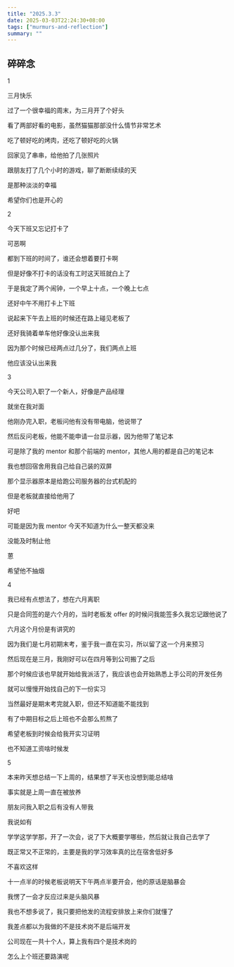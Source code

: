 ```yaml
---
title: "2025.3.3"
date: 2025-03-03T22:24:30+08:00
tags: ["murmurs-and-reflection"]
summary: ""
---
```

## 碎碎念
1

三月快乐

过了一个很幸福的周末，为三月开了个好头

看了两部好看的电影，虽然猫猫那部没什么情节非常艺术

吃了顿好吃的烤肉，还吃了顿好吃的火锅

回家见了串串，给他拍了几张照片

跟朋友打了几个小时的游戏，聊了断断续续的天

是那种淡淡的幸福

希望你们也是开心的

2

今天下班又忘记打卡了

可恶啊

都到下班的时间了，谁还会想着要打卡啊

但是好像不打卡的话没有工时这天班就白上了

于是我定了两个闹钟，一个早上十点，一个晚上七点

还好中午不用打卡上下班

说起来下午去上班的时候还在路上碰见老板了

还好我骑着单车他好像没认出来我

因为那个时候已经两点过几分了，我们两点上班

他应该没认出来我

3

今天公司入职了一个新人，好像是产品经理

就坐在我对面

他刚办完入职，老板问他有没有带电脑，他说带了

然后反问老板，他能不能申请一台显示器，因为他带了笔记本

可是除了我的 mentor 和那个前端的 mentor，其他人用的都是自己的笔记本

我也想回宿舍用我自己给自己装的双屏

那个显示器原本是给跑公司服务器的台式机配的

但是老板就直接给他用了

好吧

可能是因为我 mentor 今天不知道为什么一整天都没来

没能及时制止他

蒽

希望他不抽烟

4

我已经有点想法了，想在六月离职

只是合同签的是六个月的，当时老板发 offer 的时候问我能签多久我忘记跟他说了

六月这个月份是有讲究的

因为我们是七月初期末考，鉴于我一直在实习，所以留了这一个月来预习

然后现在是三月，我刚好可以在四月等到公司搬了之后

那个时候应该也早就开始给我派活了，我应该也会开始熟悉上手公司的开发任务

就可以慢慢开始找自己的下一份实习

当然最好是期末考完就入职，但还不知道能不能找到

有了中期目标之后上班也不会那么煎熬了

希望老板到时候会给我开实习证明

也不知道工资啥时候发

5

本来昨天想总结一下上周的，结果想了半天也没想到能总结啥

事实就是上周一直在被放养

朋友问我入职之后有没有人带我

我说如有

学学这学学那，开了一次会，说了下大概要学哪些，然后就让我自己去学了

既正常又不正常的，主要是我的学习效率真的比在宿舍低好多

不喜欢这样

十一点半的时候老板说明天下午两点半要开会，他的原话是脑暴会

我愣了一会才反应过来是头脑风暴

我也不想多说了，我只要把他发的流程安排放上来你们就懂了

我差点都以为我做的不是技术岗不是后端开发

公司现在一共十个人，算上我有四个是技术岗的

怎么上个班还要路演呢